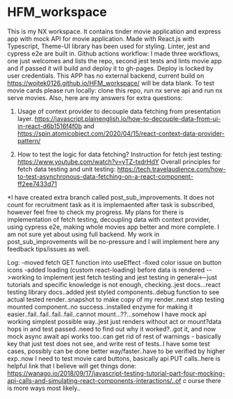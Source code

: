 # HFM_workspace
This is my NX workspace.
It contains tinder movie application and express app with mock API for movie application. Made with React.js with Typescript, Theme-UI library has been used for styling. Linter, jest and cypress e2e are built in. Github actions workflow: I made three workflows, one just welcomes and lists the repo, second jest tests and lints movie app and if passed it will build and deploy it to gh-pages. Deploy is locked by user credentials. This APP has no external backend, current build on https://wojtek0126.github.io/HFM_workspace/ will be data blank. To test movie cards please run locally: clone this repo, run nx serve api and run nx serve movies. Also, here are my answers for extra questions:   
1. Usage of context provider to decouple data fetching from presentation layer. https://javascript.plainenglish.io/how-to-decouple-data-from-ui-in-react-d6b1516f4f0b and https://spin.atomicobject.com/2020/04/15/react-context-data-provider-pattern/ 

2. How to test the logic for data fetching? Instruction for fetch jest testing: https://www.youtube.com/watch?v=yTZ-txdrHdY Overall principles for fetch data testing and unit testing: https://tech.travelaudience.com/how-to-test-asynchronous-data-fetching-on-a-react-component-ff2ee7433d71


*I have created extra branch called post_sub_improvements. It does not count for recruitment task as it is implemaented after task is subscribed, however feel free to check my progress. My plans for there is implementation of fetch testing, decoupling data with context provider, using cypress e2e, making whole movies app better and more complete. I am not sure yet about using full backend. My work in post_sub_improvements will be no-pressure and I will implement here any feedback tips/issues as well.

Log:
-moved fetch GET function into useEffect
-fixed color issue on button icons
-added loading (custom react-loading) before data is rendered
-->working to implement jest fetch testing and jest testing in general<--just tutorials and specific knowledge is not enough, checking..jest docs...react testing library docs..added jest styled components..debug function to see actual tested render..snapshot to make copy of my render..next step testing mounted component..no success..installed enzyme for making it easier..fail..fail..fail..fail..cannot mount...??...somehow I have mock api working simplest possible way..jest just renders without act or mount?data hops in and test passed..need to find out why it worked?..got it, and now mock async await api works too..can get rid of rest of warnings - basically key that just test does not see, and write rest of tests..I have some test cases, possibly can be done better way/faster..have to be verified by higher exp..now I need to test movie card buttons, basically api PUT calls..here is helpful link that I believe will get things done: https://wanago.io/2018/09/17/javascript-testing-tutorial-part-four-mocking-api-calls-and-simulating-react-components-interactions/..of c ourse there is more ways most likely..
